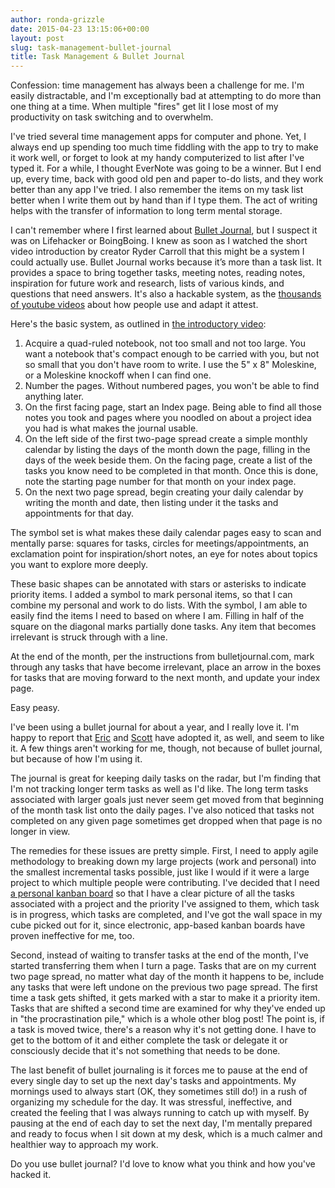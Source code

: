 ```yaml
---
author: ronda-grizzle
date: 2015-04-23 13:15:06+00:00
layout: post
slug: task-management-bullet-journal
title: Task Management & Bullet Journal
---
```


Confession: time management has always been a challenge for me. I'm easily distractable, and I'm exceptionally bad at attempting to do more than one thing at a time. When multiple "fires" get lit I lose most of my productivity on task switching and to overwhelm.

I've tried several time management apps for computer and phone. Yet, I always end up spending too much time fiddling with the app to try to make it work well, or forget to look at my handy computerized to list after I've typed it. For a while, I thought EverNote was going to be a winner. But I end up, every time, back with good old pen and paper to-do lists, and they work better than any app I've tried. I also remember the items on my task list better when I write them out by hand than if I type them. The act of writing helps with the transfer of information to long term mental storage.

I can't remember where I first learned about [Bullet Journal](http://www.bulletjournal.com/), but I suspect it was on Lifehacker or BoingBoing. I knew as soon as I watched the short video introduction by creator Ryder Carroll that this might be a system I could actually use. Bullet Journal works because it’s more than a task list. It provides a space to bring together tasks, meeting notes, reading notes, inspiration for future work and research, lists of various kinds, and questions that need answers. It's also a hackable system, as the [thousands of youtube videos](https://www.youtube.com/results?search_query=bullet+journal&page=&utm_source=opensearch) about how people use and adapt it attest.

Here's the basic system, as outlined in [the introductory video](https://youtu.be/GfRf43JTqY4):

1. Acquire a quad-ruled notebook, not too small and not too large. You want a notebook that's compact enough to be carried with you, but not so small that you don't have room to write. I use the 5" x 8" Moleskine, or a Moleskine knockoff when I can find one.
2. Number the pages. Without numbered pages, you won't be able to find anything later.
3. On the first facing page, start an Index page. Being able to find all those notes you took and pages where you noodled on about a project idea you had is what makes the journal usable.
4. On the left side of the first two-page spread create a simple monthly calendar by listing the days of the month down the page, filling in the days of the week beside them. On the facing page, create a list of the tasks you know need to be completed in that month. Once this is done, note the starting page number for that month on your index page.
5. On the next two page spread, begin creating your daily calendar by writing the month and date, then listing under it the tasks and appointments for that day.

The symbol set is what makes these daily calendar pages easy to scan and mentally parse: squares for tasks, circles for meetings/appointments, an exclamation point for inspiration/short notes, an eye for notes about topics you want to explore more deeply.

These basic shapes can be annotated with stars or asterisks to indicate priority items. I added a symbol to mark personal items, so that I can combine my personal and work to do lists. With the symbol, I am able to easily find the items I need to based on where I am. Filling in half of the square on the diagonal marks partially done tasks. Any item that becomes irrelevant is struck through with a line. 

At the end of the month, per the instructions from bulletjournal.com, mark through any tasks that have become irrelevant, place an arrow in the boxes for tasks that are moving forward to the next month, and update your index page.

Easy peasy.

I've been using a bullet journal for about a year, and I really love it. I'm happy to report that [Eric](http://scholarslab.org/?p=5477) and [Scott](http://scholarslab.org/?p=8764) have adopted it, as well, and seem to like it. A few things  aren't working for me, though, not because of bullet journal, but because of how I'm using it.

The journal is great for keeping daily tasks on the radar, but I'm finding that I'm not tracking longer term tasks as well as I'd like. The long term tasks associated with larger goals just never seem get moved from that beginning of the month task list onto the daily pages. I've also noticed that tasks not completed on any given page sometimes get dropped when that page is no longer in view.

The remedies for these issues are pretty simple. First, I need to apply agile methodology to breaking down my large projects (work and personal) into the smallest incremental tasks possible, just like I would if it were a large project to which multiple people were contributing. I've decided that I need [a personal kanban board](http://www.personalkanban.com/pk/personal-kanban-101/) so that I have a clear picture of all the tasks associated with a project and the priority I've assigned to them, which task is in progress, which tasks are completed, and I've got the wall space in my cube picked out for it, since electronic, app-based kanban boards have proven ineffective for me, too.

Second, instead of waiting to transfer tasks at the end of the month, I've started transferring them when I turn a page. Tasks that are on my current two page spread, no matter what day of the month it happens to be, include any tasks that were left undone on the previous two page spread. The first time a task gets shifted, it gets marked with a star to make it a priority item. Tasks that are shifted a second time are examined for why they've ended up in "the procrastination pile," which is a whole other blog post! The point is, if a task is moved twice, there's a reason why it's not getting done. I have to get to the bottom of it and either complete the task or delegate it or consciously decide that it's not something that needs to be done.

The last benefit of bullet journaling is it forces me to pause at the end of every single day to set up the next day's tasks and appointments. My mornings used to always start (OK, they sometimes still do!) in a rush of organizing my schedule for the day. It was stressful, ineffective, and created the feeling that I was always running to catch up with myself. By pausing at the end of each day to set the next day, I'm mentally prepared and ready to focus when I sit down at my desk, which is a much calmer and healthier way to approach my work.

Do you use bullet journal? I'd love to know what you think and how you've hacked it.

